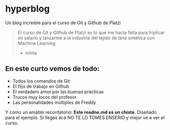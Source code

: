 # hyperblog
Un blog increible para el curso de Git y Github de Platzi
> El curso de Git y Github de Platzi es lo que me hacía falta para triplicar mi salario y lanzarme a la industria del tejido de lana sintética con Machine Learning
> - niñita

## En este curto vemos de todo:
* Todos los comandos de Git
* El flijo de trabajo en Github
* El verdadero amor por las buenas prácticas
* Trucos muy locos del profesor
* Las personalidades múltiples de Freddy

Y como un amable recordatorio: **Este readne.md es un chiste**. Diseñado para el ejemplo. Si llegas acá NO TE LO TOMES ENSERIO y mejor ve a ver el curso. 